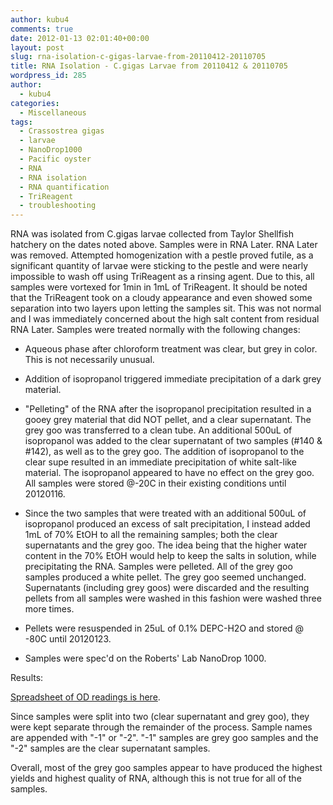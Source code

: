 ```yaml
---
author: kubu4
comments: true
date: 2012-01-13 02:01:40+00:00
layout: post
slug: rna-isolation-c-gigas-larvae-from-20110412-20110705
title: RNA Isolation - C.gigas Larvae from 20110412 & 20110705
wordpress_id: 285
author:
  - kubu4
categories:
  - Miscellaneous
tags:
  - Crassostrea gigas
  - larvae
  - NanoDrop1000
  - Pacific oyster
  - RNA
  - RNA isolation
  - RNA quantification
  - TriReagent
  - troubleshooting
---
```


RNA was isolated from C.gigas larvae collected from Taylor Shellfish hatchery on the dates noted above. Samples were in RNA Later. RNA Later was removed. Attempted homogenization with a pestle proved futile, as a significant quantity of larvae were sticking to the pestle and were nearly impossible to wash off using TriReagent as a rinsing agent. Due to this, all samples were vortexed for 1min in 1mL of TriReagent. It should be noted that the TriReagent took on a cloudy appearance and even showed some separation into two layers upon letting the samples sit. This was not normal and I was immediately concerned about the high salt content from residual RNA Later. Samples were treated normally with the following changes:





  * Aqueous phase after chloroform treatment was clear, but grey in color. This is not necessarily unusual.



  * Addition of isopropanol triggered immediate precipitation of a dark grey material.



  * "Pelleting" of the RNA after the isopropanol precipitation resulted in a gooey grey material that did NOT pellet, and a clear supernatant. The grey goo was transferred to a clean tube. An additional 500uL of isopropanol was added to the clear supernatant of two samples (#140 & #142), as well as to the grey goo. The addition of isopropanol to the clear supe resulted in an immediate precipitation of white salt-like material. The isopropanol appeared to have no effect on the grey goo. All samples were stored @-20C in their existing conditions until 20120116.



  * Since the two samples that were treated with an additional 500uL of isopropanol produced an excess of salt precipitation, I instead added 1mL of 70% EtOH to all the remaining samples; both the clear supernatants and the grey goo. The idea being that the higher water content in the 70% EtOH would help to keep the salts in solution, while precipitating the RNA. Samples were pelleted. All of the grey goo samples produced a white pellet. The grey goo seemed unchanged. Supernatants (including grey goos) were discarded and the resulting pellets from all samples were washed in this fashion were washed three more times.



  * Pellets were resuspended in 25uL of 0.1% DEPC-H2O and stored @ -80C until 20120123.



  * Samples were spec'd on the Roberts' Lab NanoDrop 1000.






Results:

[Spreadsheet of OD readings is here](httpss://docs.google.com/spreadsheet/ccc?key=0AmS_90rPaQMzdEt1XzlQc1AtdThjVktNSEVxck12cmc&hl=en_US#gid=0).

Since samples were split into two (clear supernatant and grey goo), they were kept separate through the remainder of the process. Sample names are appended with "-1" or "-2". "-1" samples are grey goo samples and the "-2" samples are the clear supernatant samples.

Overall, most of the grey goo samples appear to have produced the highest yields and highest quality of RNA, although this is not true for all of the samples.
